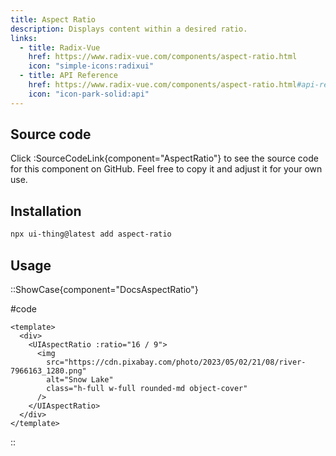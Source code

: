 ```yaml
---
title: Aspect Ratio
description: Displays content within a desired ratio.
links:
  - title: Radix-Vue
    href: https://www.radix-vue.com/components/aspect-ratio.html
    icon: "simple-icons:radixui"
  - title: API Reference
    href: https://www.radix-vue.com/components/aspect-ratio.html#api-reference
    icon: "icon-park-solid:api"
---
```


## Source code

Click :SourceCodeLink{component="AspectRatio"} to see the source code for this component on GitHub. Feel free to copy it and adjust it for your own use.

## Installation

```bash
npx ui-thing@latest add aspect-ratio
```

## Usage

::ShowCase{component="DocsAspectRatio"}

#code

```vue [DocsAspectRatio.vue]
<template>
  <div>
    <UIAspectRatio :ratio="16 / 9">
      <img
        src="https://cdn.pixabay.com/photo/2023/05/02/21/08/river-7966163_1280.png"
        alt="Snow Lake"
        class="h-full w-full rounded-md object-cover"
      />
    </UIAspectRatio>
  </div>
</template>
```

::
